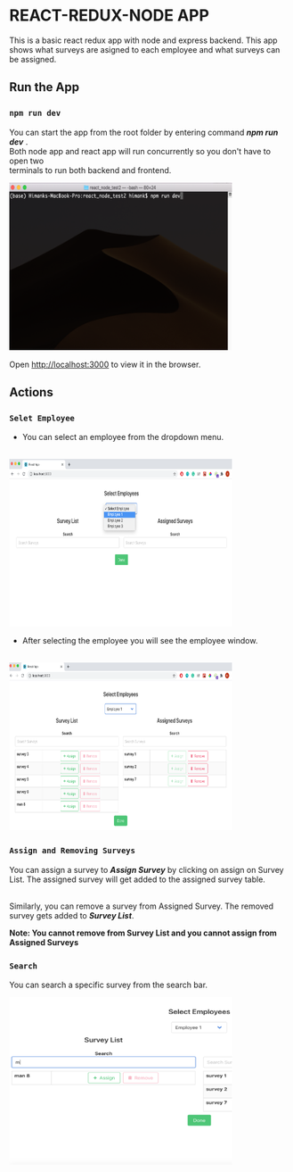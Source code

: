 # REACT-REDUX-NODE APP

This is a basic react redux app with node and express backend. This app shows what surveys are asigned to each employee and what surveys can be assigned.

## Run the App

### `npm run dev`

You can start the app from the root folder by entering command ***npm run dev***
.<br/> Both node app and react app will run concurrently so you don't have to open two<br/> terminals to run both backend and frontend.

<!-- ![run command](assets/run_command.png)<br/> <br/> -->
<img src="/assets/run_command.png"  width="400" height="300" alt="run command"> <br/>

Open [http://localhost:3000](http://localhost:3000) to view it in the browser.


## Actions

### `Selet Employee`

* You can select an employee from the dropdown menu.<br/><br/>

<!-- ![select employee](assets/select_emp.png) -->
<img src="/assets/select_emp.png"  width="400" height="300" alt="select employee">

* After selecting the employee you will see the employee window. <br/><br/>

<!-- ![selected employee](assets/selected.png) -->
<img src="/assets/selected.png"  width="400" height="300" alt="selected employee">

### `Assign and Removing Surveys`

You can assign a survey to ***Assign Survey*** by clicking on
assign on Survey List. The assigned survey will get added to the
assigned survey table.<br/> <br/>

Similarly, you can remove a survey from Assigned Survey. The removed
survey gets added to ***Survey List***.

**Note: You cannot remove from Survey List and you cannot assign from Assigned Surveys**


### `Search`

You can search a specific survey from the search bar.

<!-- ![selected employee](assets/search.png = 200x100) -->
<img src="/assets/search.png"  width="400" height="300" alt="search">


